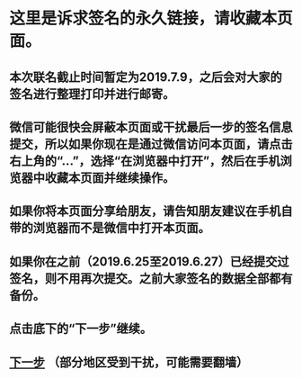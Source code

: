 这里是诉求签名的永久链接，请收藏本页面。
====================

本次联名截止时间暂定为2019.7.9，之后会对大家的签名进行整理打印并进行邮寄。
---------------------

微信可能很快会屏蔽本页面或干扰最后一步的签名信息提交，所以如果你现在是通过微信访问本页面，请点击右上角的“...”，选择“在浏览器中打开”，然后在手机浏览器中收藏本页面并继续操作。
---------------------

如果你将本页面分享给朋友，请告知朋友建议在手机自带的浏览器而不是微信中打开本页面。
---------------------

如果你在之前（2019.6.25至2019.6.27）已经提交过签名，则不用再次提交。之前大家签名的数据全部都有备份。
---------------------

点击底下的“下一步”继续。
---------------------

[下一步](https://upload1.miwturizudij.xyz/step_intro.html) （部分地区受到干扰，可能需要翻墙）
---------------------
